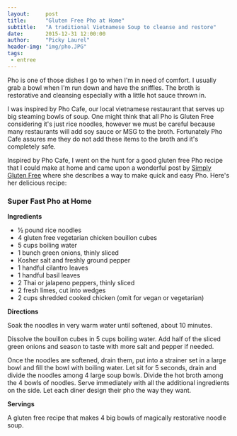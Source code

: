 ```yaml
---
layout:     post
title:      "Gluten Free Pho at Home"
subtitle:   "A traditional Vietnamese Soup to cleanse and restore"
date:       2015-12-31 12:00:00
author:     "Picky Laurel"
header-img: "img/pho.JPG"
tags:
 - entree
---
```


Pho is one of those dishes I go to when I'm in need of comfort. I usually grab a bowl when I'm run down and have the sniffles. The broth is restorative and cleansing especially with a little hot sauce thrown in.

I was inspired by Pho Cafe, our local vietnamese restaurant that serves up big steaming bowls of soup. One might think that all Pho is Gluten Free considering it's just rice noodles, however we must be careful because many restaurants will add soy sauce or MSG to the broth. Fortunately Pho Cafe assures me they do not add these items to the broth and it's completely safe.

Inspired by Pho Cafe, I went on the hunt for a good gluten free Pho recipe that I could make at home and came upon a wonderful post by  [Simply Gluten Free](https://simplygluten-free.com/blog/2011/12/gluten-free-fast-pho-recipe.html) where she describes a way to make quick and easy Pho. Here's her delicious recipe:


### Super Fast Pho at Home

**Ingredients**

- ½ pound rice noodles
- 4 gluten free vegetarian chicken bouillon cubes
- 5 cups boiling water
- 1 bunch green onions, thinly sliced
- Kosher salt and freshly ground pepper
- 1 handful cilantro leaves
- 1 handful basil leaves
- 2 Thai or jalapeno peppers, thinly sliced
- 2 fresh limes, cut into wedges
- 2 cups shredded cooked chicken (omit for vegan or vegetarian)


**Directions**

Soak the noodles in very warm water until softened, about 10 minutes.

Dissolve the bouillon cubes in 5 cups boiling water. Add half of the sliced green onions and season to taste with more salt and pepper if needed.

Once the noodles are softened, drain them, put into a strainer set in a large bowl and fill the bowl with boiling water. Let sit for 5 seconds, drain and divide the noodles among 4 large soup bowls. Divide the hot broth among the 4 bowls of noodles. Serve immediately with all the additional ingredients on the side. Let each diner design their pho the way they want.

**Servings**

A gluten free recipe that makes 4 big bowls of magically restorative noodle soup.
